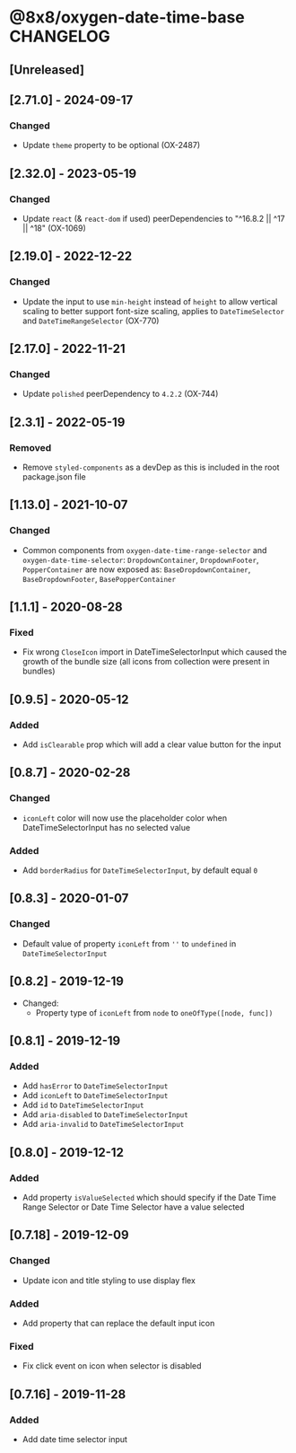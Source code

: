 # @8x8/oxygen-date-time-base CHANGELOG

## [Unreleased]

## [2.71.0] - 2024-09-17

### Changed

- Update `theme` property to be optional (OX-2487)

## [2.32.0] - 2023-05-19

### Changed

- Update `react` (& `react-dom` if used) peerDependencies to "^16.8.2 || ^17 || ^18" (OX-1069)

## [2.19.0] - 2022-12-22

### Changed

- Update the input to use `min-height` instead of `height` to allow vertical scaling to better support font-size scaling, applies to `DateTimeSelector` and `DateTimeRangeSelector` (OX-770)

## [2.17.0] - 2022-11-21

### Changed

- Update `polished` peerDependency to `4.2.2` (OX-744)

## [2.3.1] - 2022-05-19

### Removed

- Remove `styled-components` as a devDep as this is included in the root package.json file

## [1.13.0] - 2021-10-07

### Changed

- Common components from `oxygen-date-time-range-selector` and `oxygen-date-time-selector`: `DropdownContainer`, `DropdownFooter`, `PopperContainer` are now exposed as: `BaseDropdownContainer`, `BaseDropdownFooter`, `BasePopperContainer`

## [1.1.1] - 2020-08-28

### Fixed

- Fix wrong `CloseIcon` import in DateTimeSelectorInput which caused the growth of the bundle size (all icons from collection were present in bundles)

## [0.9.5] - 2020-05-12

### Added

- Add `isClearable` prop which will add a clear value button for the input

## [0.8.7] - 2020-02-28

### Changed

- `iconLeft` color will now use the placeholder color when DateTimeSelectorInput has no selected value

### Added

- Add `borderRadius` for `DateTimeSelectorInput`, by default equal `0`

## [0.8.3] - 2020-01-07

### Changed

- Default value of property `iconLeft` from `''` to `undefined` in `DateTimeSelectorInput`

## [0.8.2] - 2019-12-19

- Changed:
  - Property type of `iconLeft` from `node` to `oneOfType([node, func])`

## [0.8.1] - 2019-12-19

### Added

- Add `hasError` to `DateTimeSelectorInput`
- Add `iconLeft` to `DateTimeSelectorInput`
- Add `id` to `DateTimeSelectorInput`
- Add `aria-disabled` to `DateTimeSelectorInput`
- Add `aria-invalid` to `DateTimeSelectorInput`

## [0.8.0] - 2019-12-12

### Added

- Add property `isValueSelected` which should specify if the Date Time Range Selector or Date Time Selector have a value selected

## [0.7.18] - 2019-12-09

### Changed

- Update icon and title styling to use display flex

### Added

- Add property that can replace the default input icon

### Fixed

- Fix click event on icon when selector is disabled

## [0.7.16] - 2019-11-28

### Added

- Add date time selector input
